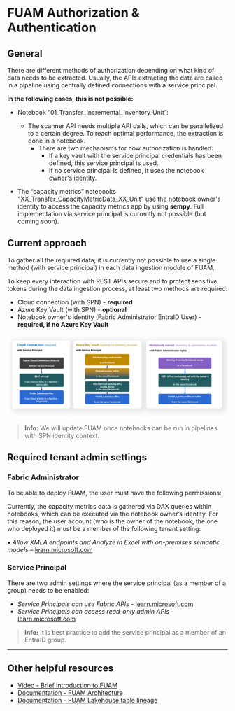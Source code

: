 # FUAM Authorization & Authentication

## General

There are different methods of authorization depending on what kind of data needs to be extracted.
Usually, the APIs extracting the data are called in a pipeline using centrally defined connections with a service principal.

**In the following cases, this is not possible:**
- Notebook “01_Transfer_Incremental_Inventory_Unit”: 
    - The scanner API needs multiple API calls, which can be parallelized to a certain degree. To reach optimal performance, the extraction is done in a notebook. 
        - There are two mechanisms for how authorization is handled:
            - If a key vault with the service principal credentials has been defined, this service principal is used.
            - If no service principal is defined, it uses the notebook owner's identity.

- The “capacity metrics” notebooks "XX_Transfer_CapacityMetricData_XX_Unit" use the notebook owner's identity to access the capacity metrics app by using **sempy**. Full implementation via service principal is currently not possible (but coming soon).

## Current approach

To gather all the required data, it is currently not possible to use a single method (with service principal) in each data ingestion module of FUAM.

To keep every interaction with REST APIs secure and to protect sensitive tokens during the data ingestion process, at least two methods are required:
- Cloud connection (with SPN) - **required**
- Azure Key Vault (with SPN) - **optional**
- Notebook owner's identity (Fabric Administrator EntraID User) - **required, if no Azure Key Vault**

![FUAM authorization methods](/monitoring/fabric-unified-admin-monitoring/media/general/fuam_authorization_methods.png)

> **Info:** We will update FUAM once notebooks can be run in pipelines with SPN identity context.

## Required tenant admin settings

### Fabric Administrator

To be able to deploy FUAM, the user must have the following permissions:

Currently, the capacity metrics data is gathered via DAX queries within notebooks, which can be executed via the notebook owner’s identity. For this reason, the user account (who is the owner of the notebook, the one who deployed it) must be a member of the following tenant setting:

•	_Allow XMLA endpoints and Analyze in Excel with on-premises semantic models_ – [learn.microsoft.com](https://learn.microsoft.com/en-us/fabric/admin/service-admin-portal-integration#allow-xmla-endpoints-and-analyze-in-excel-with-on-premises-datasets)

### Service Principal 

There are two admin settings where the service principal (as a member of a group) needs to be enabled:
  - _Service Principals can use Fabric APIs_ - [learn.microsoft.com](https://learn.microsoft.com/en-us/fabric/admin/enable-service-principal-admin-apis)
  - _Service Principals can access read-only admin APIs_ - [learn.microsoft.com](https://learn.microsoft.com/en-us/fabric/admin/enable-service-principal-admin-apis)

> **Info:** It is best practice to add the service principal as a member of an EntraID group.

----------------

## Other helpful resources
- [Video - Brief introduction to FUAM](https://youtu.be/CmHMOsQcMGI)
- [Documentation - FUAM Architecture](/monitoring/fabric-unified-admin-monitoring/media/documentation/FUAM_Architecture.md)
- [Documentation - FUAM Lakehouse table lineage](/monitoring/fabric-unified-admin-monitoring/media/documentation/FUAM_Documentation_Lakehouse_table_lineage.pdf)